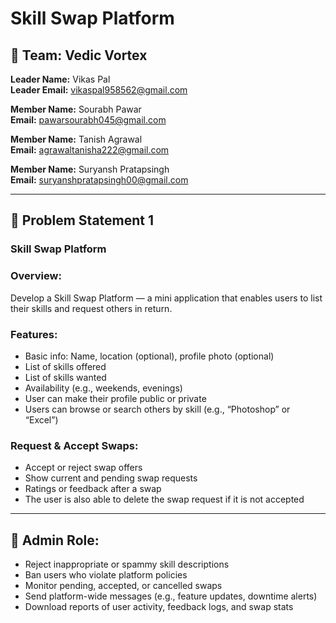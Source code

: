 # Skill Swap Platform

## 👥 Team: Vedic Vortex

**Leader Name:** Vikas Pal  
**Leader Email:** vikaspal958562@gmail.com  

**Member Name:** Sourabh Pawar  
**Email:** pawarsourabh045@gmail.com  

**Member Name:** Tanish Agrawal  
**Email:** agrawaltanisha222@gmail.com  

**Member Name:** Suryansh Pratapsingh  
**Email:** suryanshpratapsingh00@gmail.com  

---

## 📝 Problem Statement 1

### Skill Swap Platform

### Overview:
Develop a Skill Swap Platform — a mini application that enables users to list their skills and request others in return.

### Features:

- Basic info: Name, location (optional), profile photo (optional)  
- List of skills offered  
- List of skills wanted  
- Availability (e.g., weekends, evenings)  
- User can make their profile public or private  
- Users can browse or search others by skill (e.g., “Photoshop” or “Excel”)  

### Request & Accept Swaps:
- Accept or reject swap offers  
- Show current and pending swap requests  
- Ratings or feedback after a swap  
- The user is also able to delete the swap request if it is not accepted  

---

## 🔐 Admin Role:

- Reject inappropriate or spammy skill descriptions  
- Ban users who violate platform policies  
- Monitor pending, accepted, or cancelled swaps  
- Send platform-wide messages (e.g., feature updates, downtime alerts)  
- Download reports of user activity, feedback logs, and swap stats  
